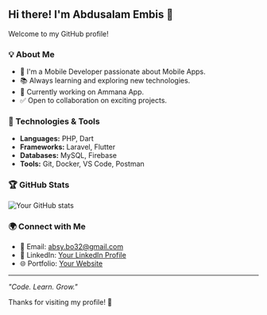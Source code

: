 ## Hi there! I'm Abdusalam Embis 👋

Welcome to my GitHub profile!

### 💡 About Me
- 💼 I'm a Mobile Developer passionate about Mobile Apps.
- 📚 Always learning and exploring new technologies.
- 💪 Currently working on Ammana App.
- ✅ Open to collaboration on exciting projects.

### 🌟 Technologies & Tools
- **Languages:** PHP, Dart
- **Frameworks:** Laravel, Flutter
- **Databases:** MySQL, Firebase
- **Tools:** Git, Docker, VS Code, Postman

### 🏆 GitHub Stats
![Your GitHub stats](https://github-readme-stats.vercel.app/api?username=yourusername&show_icons=true&theme=radical)

### 🌍 Connect with Me
- 📧 Email: absy.bo32@gmail.com
- 💌 LinkedIn: [Your LinkedIn Profile](https://linkedin.com/in/absy-inbis)
- 🌐 Portfolio: [Your Website](https://yourwebsite.com)

---
_"Code. Learn. Grow."_

Thanks for visiting my profile! 👋

